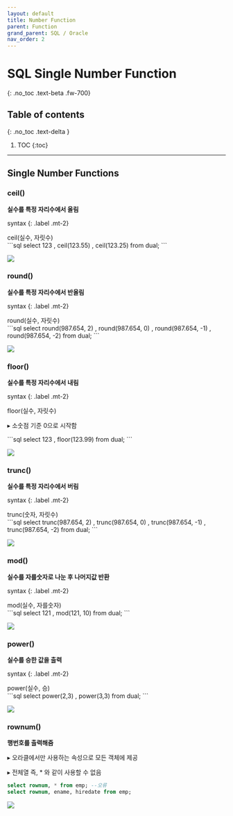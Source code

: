 ```yaml
---
layout: default
title: Number Function
parent: Function
grand_parent: SQL / Oracle
nav_order: 2
---
```


# SQL Single Number Function
{: .no_toc .text-beta .fw-700}

## Table of contents
{: .no_toc .text-delta }

1. TOC
{:toc}

---

## Single Number Functions

### ceil()

**실수를 특정 자리수에서 올림**

syntax
{: .label .mt-2}
<div class="code-example" markdown="1">
ceil(실수, 자릿수)
</div>
```sql
select 123
    , ceil(123.55)
    , ceil(123.25)
from dual;
```

![](https://gekdev.github.io/docs/sql/function/example/ceil.jpg)

### round()

**실수를 특정 자리수에서 반올림**

syntax
{: .label .mt-2}
<div class="code-example" markdown="1">
round(실수, 자릿수)
</div>
```sql
select round(987.654, 2)
    , round(987.654, 0)
    , round(987.654, -1)
    , round(987.654, -2)
from dual;
```

![](https://gekdev.github.io/docs/sql/function/example/round.jpg)

### floor()

**실수를 특정 자리수에서 내림**

syntax
{: .label .mt-2}
<div class="code-example" markdown="1">
floor(실수, 자릿수)

&#9656; 소숫점 기준 0으로 시작함
</div>
```sql
select 123
    , floor(123.99)
from dual;
```

![](https://gekdev.github.io/docs/sql/function/example/floor.jpg)

### trunc()

**실수를 특정 자리수에서 버림**

syntax
{: .label .mt-2}
<div class="code-example" markdown="1">
trunc(숫자, 자릿수)
</div>
```sql
select trunc(987.654, 2)
    , trunc(987.654, 0)
    , trunc(987.654, -1)
    , trunc(987.654, -2)
from dual;
```

![](https://gekdev.github.io/docs/sql/function/example/trunc.jpg)

### mod()

**실수를 자를숫자로 나눈 후 나머지값 반환**

syntax
{: .label .mt-2}
<div class="code-example" markdown="1">
mod(실수, 자를숫자)
</div>
```sql
select 121
    , mod(121, 10)
from dual;
```

![](https://gekdev.github.io/docs/sql/function/example/mod.jpg)

### power()

**실수를 승한 값을 출력**

syntax
{: .label .mt-2}
<div class="code-example" markdown="1">
power(실수, 승)
</div>
```sql
select power(2,3)
	, power(3,3) 
from dual;
```

![](https://gekdev.github.io/docs/sql/function/example/power.jpg)

### rownum()

**행번호를 출력해줌**

&#9656; 오라클에서만 사용하는 속성으로 모든 객체에 제공

&#9656; 전체열 즉, * 와 같이 사용할 수 없음

```sql
select rownum, * from emp; --오류
select rownum, ename, hiredate from emp;
```

![](https://gekdev.github.io/docs/sql/function/example/rownum.jpg)

